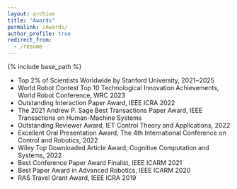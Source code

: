 ```yaml
---
layout: archive
title: "Awards"
permalink: /Awards/
author_profile: true
redirect_from:
  - /resume
---
```


{% include base_path %}

<!--
* Research Achievements
-->

- Top 2% of Scientists Worldwide by Stanford University, 2021~2025
- World Robot Contest Top 10 Technological Innovation Achievements, World Robot Conference, WRC 2023
- Outstanding Interaction Paper Award, IEEE ICRA 2022
- The 2021 Andrew P. Sage Best Transactions Paper Award, IEEE Transactions on Human-Machine Systems
- Outstanding Reviewer Award, IET Control Theory and Applications, 2022
- Excellent Oral Presentation Award, The 4th International Conference on Control and Robotics, 2022
- Wiley Top Downloaded Article Award, Cognitive Computation and Systems, 2022
- Best Conference Paper Award Finalist, IEEE ICARM 2021
- Best Paper Award in Advanced Robotics, IEEE ICARM 2020
- RAS Travel Grant Award, IEEE ICRA 2019


<!--
* Entrepreneurship Competition

    * The 18th “Chunhui Cup” Oversea Students Innovation and Entrepreneurship Competition Winner Award, The Ministry of Education of the People's Republic of China (2023)
      
    * The 17th “Chunhui Cup” Oversea Students Innovation and Entrepreneurship Competition Winner Award, The Ministry of Education of the People's Republic of China (2022)

    * The Third Prize in China Xiamen Entrepreneurship Competition (UK) Competition Winner Award, The Xiamen Entrepreneurship Competition 2022 UK Organizing Committee, 2,000 £

    * The Second Prize in the 10th Jinan Lixia District Entrepreneurship Competition (2023)， 1,500 £
 
    * The Third Prize in the 9th Qingdao Mayor's Cup Innovation and Entrepreneurship Competition (2023)， 1,500 £
 
    * The Third Prize in the 2nd Weihai City Commercial Bank Cup Innovation and Entrepreneurship Competition (2023)， 1,000 £

    * Force Control Executive, Sunrise Instruments（2018),10,000 £
-->
